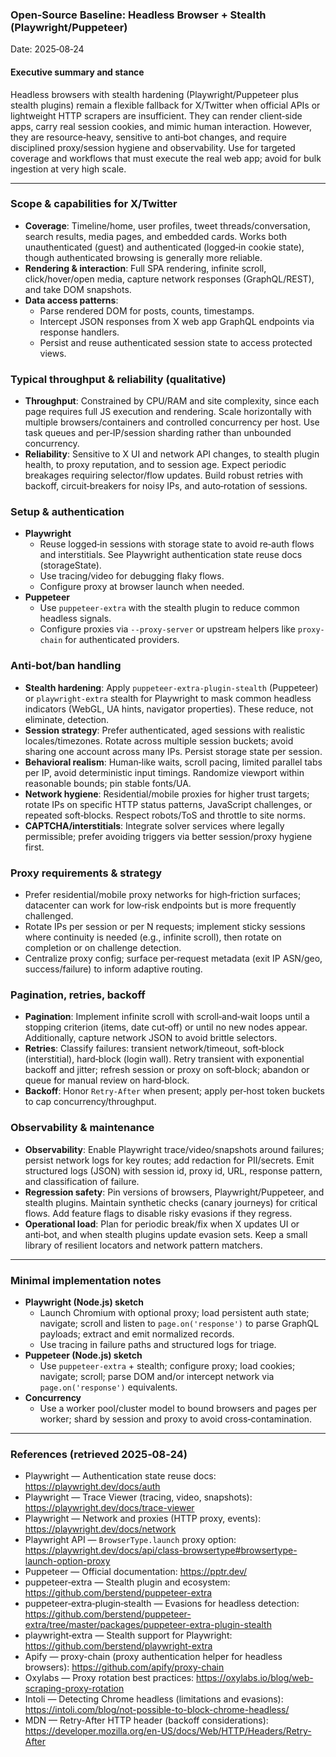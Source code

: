 ### Open‑Source Baseline: Headless Browser + Stealth (Playwright/Puppeteer)

Date: 2025‑08‑24

#### Executive summary and stance
Headless browsers with stealth hardening (Playwright/Puppeteer plus stealth plugins) remain a flexible fallback for X/Twitter when official APIs or lightweight HTTP scrapers are insufficient. They can render client‑side apps, carry real session cookies, and mimic human interaction. However, they are resource‑heavy, sensitive to anti‑bot changes, and require disciplined proxy/session hygiene and observability. Use for targeted coverage and workflows that must execute the real web app; avoid for bulk ingestion at very high scale.

---

### Scope & capabilities for X/Twitter
- **Coverage**: Timeline/home, user profiles, tweet threads/conversation, search results, media pages, and embedded cards. Works both unauthenticated (guest) and authenticated (logged‑in cookie state), though authenticated browsing is generally more reliable.
- **Rendering & interaction**: Full SPA rendering, infinite scroll, click/hover/open media, capture network responses (GraphQL/REST), and take DOM snapshots.
- **Data access patterns**:
  - Parse rendered DOM for posts, counts, timestamps.
  - Intercept JSON responses from X web app GraphQL endpoints via response handlers.
  - Persist and reuse authenticated session state to access protected views.

### Typical throughput & reliability (qualitative)
- **Throughput**: Constrained by CPU/RAM and site complexity, since each page requires full JS execution and rendering. Scale horizontally with multiple browsers/containers and controlled concurrency per host. Use task queues and per‑IP/session sharding rather than unbounded concurrency.
- **Reliability**: Sensitive to X UI and network API changes, to stealth plugin health, to proxy reputation, and to session age. Expect periodic breakages requiring selector/flow updates. Build robust retries with backoff, circuit‑breakers for noisy IPs, and auto‑rotation of sessions.

### Setup & authentication
- **Playwright**
  - Reuse logged‑in sessions with storage state to avoid re‑auth flows and interstitials. See Playwright authentication state reuse docs (storageState).
  - Use tracing/video for debugging flaky flows.
  - Configure proxy at browser launch when needed.
- **Puppeteer**
  - Use `puppeteer-extra` with the stealth plugin to reduce common headless signals.
  - Configure proxies via `--proxy-server` or upstream helpers like `proxy-chain` for authenticated providers.

### Anti‑bot/ban handling
- **Stealth hardening**: Apply `puppeteer-extra-plugin-stealth` (Puppeteer) or `playwright-extra` stealth for Playwright to mask common headless indicators (WebGL, UA hints, navigator properties). These reduce, not eliminate, detection.
- **Session strategy**: Prefer authenticated, aged sessions with realistic locales/timezones. Rotate across multiple session buckets; avoid sharing one account across many IPs. Persist storage state per session.
- **Behavioral realism**: Human‑like waits, scroll pacing, limited parallel tabs per IP, avoid deterministic input timings. Randomize viewport within reasonable bounds; pin stable fonts/UA.
- **Network hygiene**: Residential/mobile proxies for higher trust targets; rotate IPs on specific HTTP status patterns, JavaScript challenges, or repeated soft‑blocks. Respect robots/ToS and throttle to site norms.
- **CAPTCHA/interstitials**: Integrate solver services where legally permissible; prefer avoiding triggers via better session/proxy hygiene first.

### Proxy requirements & strategy
- Prefer residential/mobile proxy networks for high‑friction surfaces; datacenter can work for low‑risk endpoints but is more frequently challenged.
- Rotate IPs per session or per N requests; implement sticky sessions where continuity is needed (e.g., infinite scroll), then rotate on completion or on challenge detection.
- Centralize proxy config; surface per‑request metadata (exit IP ASN/geo, success/failure) to inform adaptive routing.

### Pagination, retries, backoff
- **Pagination**: Implement infinite scroll with scroll‑and‑wait loops until a stopping criterion (items, date cut‑off) or until no new nodes appear. Additionally, capture network JSON to avoid brittle selectors.
- **Retries**: Classify failures: transient network/timeout, soft‑block (interstitial), hard‑block (login wall). Retry transient with exponential backoff and jitter; refresh session or proxy on soft‑block; abandon or queue for manual review on hard‑block.
- **Backoff**: Honor `Retry-After` when present; apply per‑host token buckets to cap concurrency/throughput.

### Observability & maintenance
- **Observability**: Enable Playwright trace/video/snapshots around failures; persist network logs for key routes; add redaction for PII/secrets. Emit structured logs (JSON) with session id, proxy id, URL, response pattern, and classification of failure.
- **Regression safety**: Pin versions of browsers, Playwright/Puppeteer, and stealth plugins. Maintain synthetic checks (canary journeys) for critical flows. Add feature flags to disable risky evasions if they regress.
- **Operational load**: Plan for periodic break/fix when X updates UI or anti‑bot, and when stealth plugins update evasion sets. Keep a small library of resilient locators and network pattern matchers.

---

### Minimal implementation notes
- **Playwright (Node.js) sketch**
  - Launch Chromium with optional proxy; load persistent auth state; navigate; scroll and listen to `page.on('response')` to parse GraphQL payloads; extract and emit normalized records.
  - Use tracing in failure paths and structured logs for triage.
- **Puppeteer (Node.js) sketch**
  - Use `puppeteer-extra` + stealth; configure proxy; load cookies; navigate; scroll; parse DOM and/or intercept network via `page.on('response')` equivalents.
- **Concurrency**
  - Use a worker pool/cluster model to bound browsers and pages per worker; shard by session and proxy to avoid cross‑contamination.

---

### References (retrieved 2025‑08‑24)
- Playwright — Authentication state reuse docs: https://playwright.dev/docs/auth
- Playwright — Trace Viewer (tracing, video, snapshots): https://playwright.dev/docs/trace-viewer
- Playwright — Network and proxies (HTTP proxy, events): https://playwright.dev/docs/network
- Playwright API — `BrowserType.launch` proxy option: https://playwright.dev/docs/api/class-browsertype#browsertype-launch-option-proxy
- Puppeteer — Official documentation: https://pptr.dev/
- puppeteer‑extra — Stealth plugin and ecosystem: https://github.com/berstend/puppeteer-extra
- puppeteer‑extra‑plugin‑stealth — Evasions for headless detection: https://github.com/berstend/puppeteer-extra/tree/master/packages/puppeteer-extra-plugin-stealth
- playwright‑extra — Stealth support for Playwright: https://github.com/berstend/playwright-extra
- Apify — proxy-chain (proxy authentication helper for headless browsers): https://github.com/apify/proxy-chain
- Oxylabs — Proxy rotation best practices: https://oxylabs.io/blog/web-scraping-proxy-rotation
- Intoli — Detecting Chrome headless (limitations and evasions): https://intoli.com/blog/not-possible-to-block-chrome-headless/
- MDN — Retry-After HTTP header (backoff considerations): https://developer.mozilla.org/en-US/docs/Web/HTTP/Headers/Retry-After

